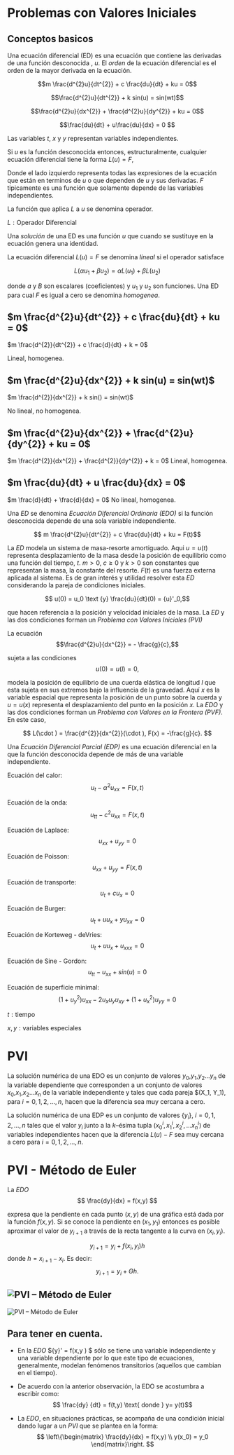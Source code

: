 # Problemas con Valores Iniciales

## Conceptos basicos
Una ecuación diferencial (ED) es una ecuación que contiene las derivadas de una función desconocida
, $u$. El _orden_ de la ecuación diferencial es el orden de la mayor derivada en la ecuación.

$$m \frac{d^{2}u}{dt^{2}} + c \frac{du}{dt} + ku = 0$$

$$\frac{d^{2}u}{dt^{2}} + k sin(u) = sin(wt)$$

$$\frac{d^{2}u}{dx^{2}} + \frac{d^{2}u}{dy^{2}} + ku = 0$$

$$\frac{du}{dt} + u\frac{du}{dx} = 0 $$

Las variables _t_, _x_ y _y_ representan variables independientes.

Si _u_ es la función desconocida entonces, estructuralmente, cualquier ecuación diferencial tiene 
la forma $L(u) = F$,

Donde el lado izquierdo representa todas las expresiones de la ecuación que están en terminos de 
_u_ o que dependen de _u_ y sus derivadas. _F_ tipicamente es una función que solamente depende
de las variables independientes.

La función que aplica _L_ a _u_  se denomina operador.

$L: \text {Operador Diferencial}$

Una _solución_ de una ED es una función _u_ que cuando se sustituye en la ecuación genera una
identidad.

La ecuación diferencial $L(u) = F$ se denomina _lineal_ si el operador satisface 

$$L (\alpha u_1 + \beta u_2) = \alpha L (u_1) + \beta L (u_2)$$

donde _a_ y _B_ son escalares (coeficientes) y $u_1$ y $u_2$ son funciones. Una ED para cual _F_ es
igual a cero se denomina _homogenea_.

$m \frac{d^{2}u}{dt^{2}} + c \frac{du}{dt} + ku = 0$
---
$m \frac{d^{2}}{dt^{2}} + c \frac{d}{dt} + k = 0$

Lineal, homogenea.

$m \frac{d^{2}u}{dx^{2}} + k sin(u) = sin(wt)$
---
$m \frac{d^{2}}{dx^{2}} + k sin() = sin(wt)$

No lineal, no homogenea.

$m \frac{d^{2}u}{dx^{2}} + \frac{d^{2}u}{dy^{2}} + ku = 0$
---
$m \frac{d^{2}}{dx^{2}} + \frac{d^{2}}{dy^{2}} + k = 0$
Lineal, homogenea.

$m \frac{du}{dt} + u \frac{du}{dx} = 0$
---
$m \frac{d}{dt} +  \frac{d}{dx} = 0$
No lineal, homogenea.

Una _ED_ se denomina _Ecuación Diferencial Ordinaria (EDO)_ si la función desconocida depende de 
una sola variable independiente.

$$ m \frac{d^{2}u}{dt^{2}} + c \frac{du}{dt} + ku = F(t)$$

La _ED_ modela un sistema de masa-resorte amortiguado. Aqui $u = u(t)$ representa desplazamiento de
la masa desde la posición de equilibrio como una función del tiempo,
_t_. $m>0$, $c\geq 0$ y $k>0$ son constantes que representan la masa, la constante del resorte.
$F(t)$ es una fuerza externa aplicada al sistema. Es de gran interés y utilidad resolver esta _ED_ 
considerando la pareja de condiciones iniciales.

$$ u(0) = u_0 \text {y} \frac{du}{dt}(0) = {u}'_0,$$

que hacen referencia a la posición y velocidad iniciales de la masa. La _ED_ y las dos condiciones 
forman un _Problema con Valores Iniciales (PVI)_

La ecuación
$$\frac{d^{2}u}{dx^{2}} = - \frac{g}{c},$$

sujeta a las condiciones
$$u(0) = u(l) = 0 ,$$

modela la posición de equilibrio de una cuerda elástica de longitud _l_ que esta sujeta en sus 
extremos bajo la influencia de la gravedad. Aquí _x_ es la variable espacial que representa la 
posición de un punto sobre la cuerda y $u = u(x)$ representa el desplazamiento del punto en la 
posición _x_. La _EDO_ y las dos condiciones forman un _Problema con Valores en la Frontera (PVF)_.
En este caso,

$$ L(\cdot ) = \frac{d^{2}}{dx^{2}}(\cdot ), F(x) = -\frac{g}{c}. $$

Una _Ecuación Diferencial Parcial (EDP)_ es una ecuación diferencial en la que la función desconocida
depende de más de una variable independiente.

Ecuación del calor:
$$ u_{t} - \alpha ^{2} u_{xx} = F( x, t)$$

Ecuación de la onda:
$$ u_{tt} - c ^{2} u_{xx} = F( x, t)$$

Ecuación de Laplace:
$$ u_{xx} + u_{yy} = 0$$

Ecuación de Poisson:
$$ u_{xx} + u_{yy} = F( x, t)$$

Ecuación de transporte:
$$u_{t} + cu_x = 0$$

Ecuación de Burger:
$$u_t + uu_x + yu_{xx} = 0 $$

Ecuación de Korteweg - deVries:
$$u_t + uu_x + u_{xxx} = 0$$

Ecuación de Sine - Gordon:
$$u_{tt} - u_{xx} + sin(u) = 0$$

Ecuación de superficie minimal:
$$ \left ( 1 + u_{y}^{2} \right ) u_{xx} - 2u_xu_yu_{xy} + \left ( 1 + u_{x}^{2} \right ) u_{yy} = 0 $$

$t: \text {tiempo}$
 
$x, y: \text {variables especiales}$

# PVI
La solución numérica de una EDO es un conjunto de valores $y_0$,$y_1$,$y_2$...$y_n$ de la variable 
dependiente que corresponden a un conjunto de valores $x_0$,$x_1$,$x_2$...$x_n$ de la variable 
independiente y tales que cada pareja $(X_1, Y_1), para $i=0, 1 ,2, ..., n$, hacen que la 
diferencia sea muy cercana a cero.

La solución numérica de una EDP es un conjunto de valores {$y_i$}, $i=0, 1, 2, ..., n$ tales que 
el valor $y_i$ junto a la _k_–ésima tupla $(x_{0}^{i},x_{1}^{i},x_{2}^{i}, ... x_{n}^{i})$ de
variables independientes hacen que la diferencia $L(u) - F$ sea muy cercana a cero para 
$i = 0, 1, 2, ..., n$.

# PVI - Método de Euler
La _EDO_ 
$$ \frac{dy}{dx} = f(x,y) $$

expresa que la pendiente en cada punto $(x,y)$ de una gráfica está dada por la función $f(x,y )$. 
Si se conoce la pendiente en $(x_1, y_1)$ entonces es posible aproximar el valor de $y_{i+1}$ a 
través de la recta tangente a la curva en $(x_i, y_i)$.

$$y_{i+1} = y_i + f(x_i, y_i)h$$
donde $h = x_{i+1} - x_i$. Es decir: $$ y_{i+1} = y_i + \Theta h.$$

![PVI – Método de Euler](PVI%20%E2%80%93%20M%C3%A9todo%20de%20Euler_1.PNG)
------
![PVI – Método de Euler](PVI%20%E2%80%93%20M%C3%A9todo%20de%20Euler_2.PNG)

## Para tener en cuenta.
- En la _EDO_ ${y}' = f(x,y ) $ sólo se tiene una variable independiente y una variable dependiente 
por lo que este tipo de ecuaciones, generalmente, modelan fenómenos transitorios (aquellos que cambian 
en el tiempo).
- De acuerdo con la anterior observación, la EDO se acostumbra a escribir como:
$$ \frac{dy} {dt} = f(t,y) \text{ donde } y= y(t)$$

- La _EDO_,  en situaciones prácticas, se acompaña de una condición inicial dando lugar a un _PVI_ que 
se plantea en la forma:
$$ \left\{\begin{matrix} \frac{dy}{dx} = f(x,y)
\\ y(x_0) = y_0
\end{matrix}\right. $$
